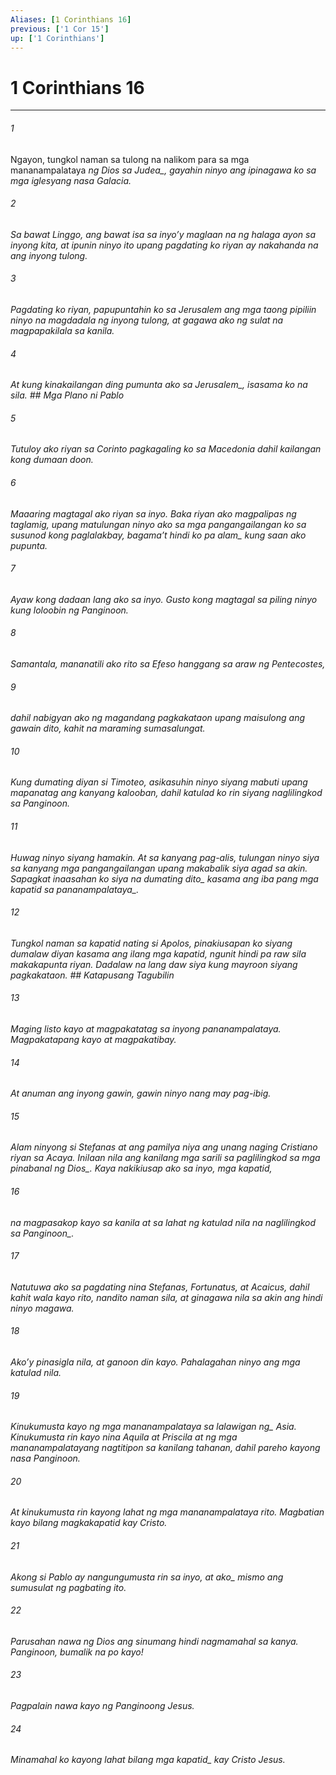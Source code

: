 ```yaml
---
Aliases: [1 Corinthians 16]
previous: ['1 Cor 15']
up: ['1 Corinthians']
---
```

# 1 Corinthians 16

***






















###### 1 










Ngayon, tungkol naman sa tulong na nalikom para sa mga mananampalataya <i class="trans-change">ng Dios sa Judea_, gayahin ninyo ang ipinagawa ko sa mga iglesyang nasa Galacia. 





















###### 2 










Sa bawat Linggo, ang bawat isa sa inyoʼy maglaan na ng halaga ayon sa inyong kita, at ipunin ninyo ito upang pagdating ko riyan ay nakahanda na ang inyong tulong. 





















###### 3 










Pagdating ko riyan, papupuntahin ko sa Jerusalem ang mga taong pipiliin ninyo na magdadala ng inyong tulong, at gagawa ako ng sulat na magpapakilala sa kanila. 





















###### 4 










At kung kinakailangan ding pumunta ako <i class="trans-change">sa Jerusalem_, isasama ko na sila. ## Mga Plano ni Pablo 





















###### 5 










Tutuloy ako riyan sa Corinto pagkagaling ko sa Macedonia dahil kailangan kong dumaan doon. 





















###### 6 










Maaaring magtagal ako riyan sa inyo. Baka riyan ako magpalipas ng taglamig, upang matulungan ninyo ako sa mga pangangailangan ko sa susunod kong paglalakbay, <i class="trans-change">bagamaʼt hindi ko pa alam_ kung saan ako pupunta. 





















###### 7 










Ayaw kong dadaan lang ako sa inyo. Gusto kong magtagal sa piling ninyo kung loloobin ng Panginoon. 





















###### 8 










Samantala, mananatili ako rito sa Efeso hanggang sa araw ng Pentecostes, 





















###### 9 










dahil nabigyan ako ng magandang pagkakataon upang maisulong ang gawain dito, kahit na maraming sumasalungat. 





















###### 10 










Kung dumating diyan si Timoteo, asikasuhin ninyo siyang mabuti upang mapanatag ang kanyang kalooban, dahil katulad ko rin siyang naglilingkod sa Panginoon. 





















###### 11 










Huwag ninyo siyang hamakin. At sa kanyang pag-alis, tulungan ninyo siya sa kanyang mga pangangailangan upang makabalik siya agad sa akin. Sapagkat inaasahan ko siya <i class="trans-change">na dumating dito_ kasama ang iba pang mga kapatid <i class="trans-change">sa pananampalataya_. 





















###### 12 










Tungkol naman sa kapatid nating si Apolos, pinakiusapan ko siyang dumalaw diyan kasama ang ilang mga kapatid, ngunit hindi pa raw sila makakapunta riyan. Dadalaw na lang daw siya kung mayroon siyang pagkakataon. ## Katapusang Tagubilin 





















###### 13 










Maging listo kayo at magpakatatag sa inyong pananampalataya. Magpakatapang kayo at magpakatibay. 





















###### 14 










At anuman ang inyong gawin, gawin ninyo nang may pag-ibig. 





















###### 15 










Alam ninyong si Stefanas at ang pamilya niya ang unang naging Cristiano riyan sa Acaya. Inilaan nila ang kanilang mga sarili sa paglilingkod sa mga pinabanal <i class="trans-change">ng Dios_. Kaya nakikiusap ako sa inyo, mga kapatid, 





















###### 16 










na magpasakop kayo sa kanila at sa lahat ng katulad nila na naglilingkod <i class="trans-change">sa Panginoon_. 





















###### 17 










Natutuwa ako sa pagdating nina Stefanas, Fortunatus, at Acaicus, dahil kahit wala kayo rito, nandito naman sila, at ginagawa nila sa akin ang hindi ninyo magawa. 





















###### 18 










Akoʼy pinasigla nila, at ganoon din kayo. Pahalagahan ninyo ang mga katulad nila. 





















###### 19 










Kinukumusta kayo ng mga mananampalataya sa <i class="trans-change">lalawigan ng_ Asia. Kinukumusta rin kayo nina Aquila at Priscila at ng mga mananampalatayang nagtitipon sa kanilang tahanan, dahil pareho kayong nasa Panginoon. 





















###### 20 










At kinukumusta rin kayong lahat ng mga mananampalataya rito. Magbatian kayo bilang magkakapatid kay Cristo. 





















###### 21 










Akong si Pablo <i class="trans-change">ay nangungumusta rin sa inyo, at ako_ mismo ang sumusulat ng pagbating ito. 





















###### 22 










Parusahan nawa ng Dios ang sinumang hindi nagmamahal sa kanya. Panginoon, bumalik na po kayo! 





















###### 23 










Pagpalain nawa kayo ng Panginoong Jesus. 





















###### 24 










Minamahal ko kayong lahat <i class="trans-change">bilang mga kapatid_ kay Cristo Jesus.
